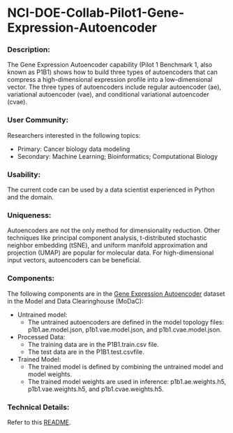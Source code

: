 # NCI-DOE-Collab-Pilot1-Gene-Expression-Autoencoder

### Description:
The Gene Expression Autoencoder capability (Pilot 1 Benchmark 1, also known as P1B1) shows how to build three types of autoencoders that can compress a high-dimensional expression profile into a low-dimensional vector. The three types of autoencoders include regular autoencoder (ae), variational autoencoder (vae), and conditional variational autoencoder (cvae).

### User Community:
Researchers interested in the following topics:
* Primary: Cancer biology data modeling
* Secondary: Machine Learning; Bioinformatics; Computational Biology

### Usability:	
The current code can be used by a data scientist experienced in Python and the domain. 

### Uniqueness:	
Autoencoders are not the only method for dimensionality reduction. Other techniques like principal component analysis, t-distributed stochastic neighbor embedding (tSNE), and uniform manifold approximation and projection (UMAP) are popular for molecular data. For high-dimensional input vectors, autoencoders can be beneficial.

### Components:	
The following components are in the [Gene Expression Autoencoder](https://modac.cancer.gov/searchTab?dme_data_id=NCI-DME-MS01-7648032) dataset in the Model and Data Clearinghouse (MoDaC):
* Untrained model: 
  * The untrained autoencoders are defined in the model topology files: p1b1.ae.model.json, p1b1.vae.model.json, and p1b1.cvae.model.json.
* Processed Data:
  * The training data are in the P1B1.train.csv file.
  * The test data are in the P1B1.test.csvfile.  
* Trained Model:
  * The trained model is defined by combining the untrained model and model weights.
  * The trained model weights are used in inference: p1b1.ae.weights.h5, p1b1.vae.weights.h5, and p1b1.cvae.weights.h5.

### Technical Details:
Refer to this [README](./Pilot1/P1B1/README.md).
